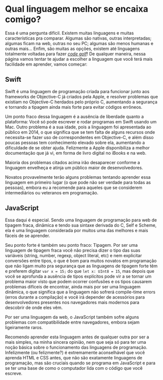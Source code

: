# Qual linguagem melhor se encaixa comigo?

Essa é uma pergunta difícil. Existem muitas linguagens e muitas características pra comparar. Algumas são nativas, outras interpretadas; algumas ficam na web, outras no seu PC; algumas sâo menos humanas e outras mais... Enfim, sâo muitas as opções, existem até linguagens totalmente voltadas para fazer <a href="http://en.wikipedia.org/wiki/Code_golf">*code golf*</a>! De qualquer maneira, nessa página vamos tentar te ajudar a escolher a linguagem que você terá mais facilidade em aprender, vamos começar:

## Swift

Swift é uma linguagem de programação criada para funcionar junto aos frameworks de Objective-C já criados pela Apple, e resolver problemas que existiam no Objective-C herdados pelo próprio C, aumentando a segurança e tornando a tipagem ainda mais forte para evitar códigos errôneos.

Um ponto fraco dessa linguagem é a ausência de liberdade quanto a plataforma: Você só pode escrever e rodar programas em Swift usando um Mac. Outro problema é a sua idade, pois a linguagem foi apresentada ao público em 2014, o que significa que se tem falta de alguns recursos onde necessita-se fazer uso de correspondentes em Objective-C, e além disso poucas pessoas tem conhecimento elevado sobre ela, aumentando a dificuldade de se obter ajuda. Felizmente a Apple disponibiliza a melhor documentação que já vi, em forma de livro digital no iBooks e na web.

Maioria dos problemas citados acima irão desaparecer conforme a linguagem envelheça e atinja um público maior de desenvolvedores.

Novatos provavelmente terão alguns problemas tentando aprender essa linguagem em primeiro lugar (o que pode não ser verdade para todas as pessoas), embora eu a recomende para aqueles que se considerem intermediários ou veteranos em programação.

## JavaScript

Essa daqui é especial. Sendo uma linguagem de programação para web de tipagem fraca, dinâmica e tendo sua sintaxe derivada do C, Self e Scheme, ela é uma linguagem considerada por muitos uma das melhores e mais fáceis de se aprender.

Seu ponto forte é também seu ponto fraco: Tipagem. Por ser uma linguagem de tipagem fraca você não precisa dizer o tipo das suas variáveis (string, number, regexp, object literal, etc) e nem explicitar conversões entre tipos, o que é bom para muitos novatos em programação que não ligam muito pra segurança que as linguagens de tipagem forte têm e preferem digitar `var x = 15;` do que `let x: UInt8 = 15`, mas depois que você se aprofunda a ausência de tipos explícitos pode vir a se tornar um problema maior visto que podem ocorrer confusões e os tipos causarem problemas difíceis de encontrar, ainda mais por ser uma linguagem dinâmica, o que significa que a linguagem não sofrerá compile-time errors (erros durante a compilação) e você irá depender de acessórios para desenvolvedores presentes nos navegadores mais modernos para descobrir de onde eles vêm.

Por ser uma linguagem da web, o JavaScript também sofre alguns problemas com compatibilidade entre navegadores, embora sejam ligeiramente raros.

Recomendo aprender esta linguagem antes de qualquer outra por ser a mais simples, na minha sincera opinião, nem que seja só para ter uma noção básica sobre o funcionamento das linguagens de programação. Infelizmente (ou felizmente?) é extremamente aconselhável que você aprenda HTML e CSS antes, que não são exatamente linguagens de programação, mas são cruciais quando se programa em JavaScript e para se ter uma base de como o computador lida com o código que você escreve.
